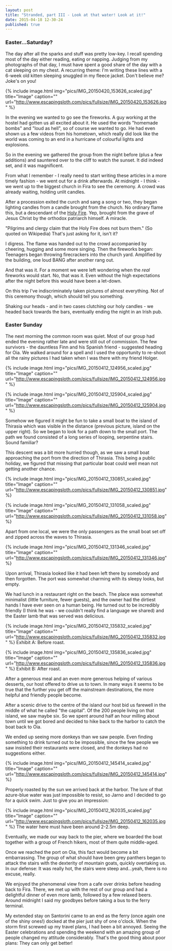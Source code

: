 ```yaml
---
layout: post
title: "Stranded, part III - Look at that water! Look at it!"
date: 2015-04-18 12-30-24
published: true
---
```



### Easter...Saturday?
The day after all the sparks and stuff was pretty low-key. I recall spending most of the day either reading, eating or napping. Judging from my photographs of that day, I must have spent a good share of the day with a cat sleeping on my chest. A recurring theme: I'm writing these lines with a 6-week old kitten sleeping snuggled in my fleece jacket. Don't believe me? Joke's on you!

{% include image.html img="pics/IMG_20150420_153626_scaled.jpg" title="Image" caption="" url="http://www.escapingsloth.com/pics/fullsize/IMG_20150420_153626.jpg" %}


In the evening we wanted to go see the fireworks. A guy working at the hostel had gotten us all excited about it. He used the words "homemade bombs" and "loud as hell", so of course we wanted to go. He had even shown us a few videos from his hometown, which really did look like the world was coming to an end in a hurricane of colourful lights and explosions.

So in the evening we gathered the group from the night before (plus a few additions) and sauntered over to the cliff to watch the sunset. It did indeed set, and it was magnificent.

From what I remember - I really need to start writing these articles in a more timely fashion - we went out for a drink afterwards. At midnight - I think - we went up to the biggest church in Fira to see the ceremony. A crowd was already waiting, holding unlit candles.

After a procession exited the curch and sang a song or two, they began lighting candles from a candle brought from the church. No ordinary flame this, but a descendant of the [Holy Fire](http://en.wikipedia.org/wiki/Holy_Fire). Yep, brought from the grave of Jesus Christ by the orthodox patriarch himself. A miracle.

"Pilgrims and clergy claim that the Holy Fire does not burn them." (So quoted on Wikipedia) 
That's just asking for it, isn't it?

I digress. The flame was handed out to the crowd accompanied by cheering, hugging and some more singing. Then the fireworks began: Teenagers began throwing firecrackers into the church yard. Amplified by the building, one loud BANG after another rang out.

And that was it. For a moment we were left wondering when the _real_ fireworks would start. No, that was it. Even without the high expectations after the night before this would have been a let-down.

On this trip I've indiscriminately taken pictures of almost everything. Not of this ceremony though, which should tell you something.

Shaking our heads - and in two cases clutching our holy candles - we headed back towards the bars, eventually ending the night in an Irish pub.



### Easter Sunday

The next morning the common room was quiet. Most of our group had ended the evening rather late and were still out of commission. The few survivors - the dauntless Finn and his Spanish friend - suggested heading for Oia. We walked around for a spell and I used the opportunity to re-shoot all the rainy pictures I had taken when I was there with my friend Holger.

{% include image.html img="pics/IMG_20150412_124956_scaled.jpg" title="Image" caption="" url="http://www.escapingsloth.com/pics/fullsize/IMG_20150412_124956.jpg" %}

{% include image.html img="pics/IMG_20150412_125904_scaled.jpg" title="Image" caption="" url="http://www.escapingsloth.com/pics/fullsize/IMG_20150412_125904.jpg" %}


Somehow we figured it might be fun to take a small boat to  the island of Thirasia which was visible in the distance (previous picture, island on the upper right). So we began to look for a path down to the small port. The path we found consisted of a long series of looping, serpentine stairs. Sound familiar?

This descent was a bit more hurried though, as we saw a small boat approaching the port from the direction of Thirasia. This being a public holiday, we figured that missing that particular boat could well mean not getting another chance.

{% include image.html img="pics/IMG_20150412_130851_scaled.jpg" title="Image" caption="" url="http://www.escapingsloth.com/pics/fullsize/IMG_20150412_130851.jpg" %}

{% include image.html img="pics/IMG_20150412_131058_scaled.jpg" title="Image" caption="" url="http://www.escapingsloth.com/pics/fullsize/IMG_20150412_131058.jpg" %}


Apart from one local, we were the only passengers as the small boat set off and zipped across the waves to Thirasia.

{% include image.html img="pics/IMG_20150412_131346_scaled.jpg" title="Image" caption="" url="http://www.escapingsloth.com/pics/fullsize/IMG_20150412_131346.jpg" %}


Upon arrival, Thirasia looked like it had been left there by somebody and then forgotten. The port was somewhat charming with its sleepy looks, but empty.

We had lunch in a restaurant right on the beach. The place was somewhat minimalist (little furniture, fewer guests), and the owner had the dirtiest hands I have ever seen on a human being. He turned out to be incredibly friendly (I think he was - we couldn't really find a language we shared) and the Easter lamb that was served was delicious. 

{% include image.html img="pics/IMG_20150412_135832_scaled.jpg" title="Image" caption="" url="http://www.escapingsloth.com/pics/fullsize/IMG_20150412_135832.jpg" %}
Exhibit A: Before roast.


{% include image.html img="pics/IMG_20150412_135836_scaled.jpg" title="Image" caption="" url="http://www.escapingsloth.com/pics/fullsize/IMG_20150412_135836.jpg" %}
Exhibit B: After roast.

After a generous meal and an even more generous helping of various desserts, our host offered to drive us to town. In many ways it seems to be true that the further you get off the mainstream destinations, the more helpful and friendly people become. 

After a scenic drive to the centre of the island our host bid us farewell in the middle of what he called "the capital". Of the 200 people living on that island, we saw maybe six. So we spent around half an hour milling about town until we got bored and decided to hike back to the harbor to catch the boat back to Oia. 

We ended up seeing more donkeys than we saw people. Even finding something to drink turned out to be impossible, since the few people we saw insisted their restaurants were closed, and the donkeys had no suggestions either.

{% include image.html img="pics/IMG_20150412_145414_scaled.jpg" title="Image" caption="" url="http://www.escapingsloth.com/pics/fullsize/IMG_20150412_145414.jpg" %}

Properly roasted by the sun we arrived back at the harbor. The lure of that azure-blue water was just impossible to resist, so Jarno and I decided to go for a quick swim. Just to give you an impression:

{% include image.html img="pics/IMG_20150412_162035_scaled.jpg" title="Image" caption="" url="http://www.escapingsloth.com/pics/fullsize/IMG_20150412_162035.jpg" %}
The water here must have been around 2-2.5m deep.

Eventually, we made our way back to the pier, where we boarded the boat together with a group of French hikers, most of them quite middle-aged.

Once we reached the port on Oia, this fact would become a bit embarrassing. The group of what should have been grey panthers began to attack the stairs with the dexterity of mountain goats, quickly overtaking us. In our defense: It was really hot, the stairs were steep and...yeah, there is no excuse, really.

We enjoyed the phenomenal view from a cafe over drinks before heading back to Fira. There, we met up with the rest of our group and had a delightful dinner of even more lamb, followed by a few relaxed beers. Around midnight I said my goodbyes before taking a bus to the ferry terminal.

My extended stay on Santorini came to an end as the ferry (once again one of the shiny ones!) docked at the pier just shy of one o'clock. When the storm first screwed up my travel plans, I had been a bit annoyed. Seeing the Easter celebrations and spending the weekend with an amazing group of people changed my attitude considerably. That's the good thing about poor plans: They can only get better!







